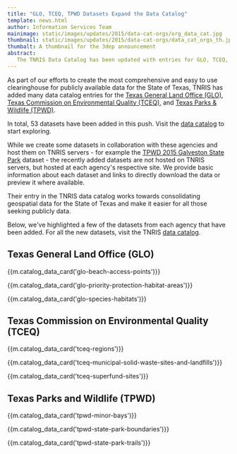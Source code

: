 ```yaml
---
title: "GLO, TCEQ, TPWD Datasets Expand the Data Catalog"
template: news.html
author: Information Services Team
mainimage: static/images/updates/2015/data-cat-orgs/org_data_cat.jpg
thumbnail: static/images/updates/2015/data-cat-orgs/data_cat_orgs_th.jpg
thumbalt: A thumbnail for the 3dep announcement
abstract:
   The TNRIS Data Catalog has been updated with entries for GLO, TCEQ, and TPWD datasets.
---
```

As part of our efforts to create the most comprehensive and easy to use clearinghouse for publicly available data for the State of Texas, TNRIS has added many data catalog entries for the [Texas General Land Office (GLO)](http://www.glo.texas.gov), [Texas Commission on Environmental Quality (TCEQ)](http://www.tceq.state.tx.us), and [Texas Parks & Wildlife (TPWD)](http://tpwd.texas.gov).

In total, 53 datasets have been added in this push. Visit the [data catalog](data-catalog) to start exploring.

While we create some datasets in collaboration with these agencies and host them on TNRIS servers - for example the [TPWD 2015 Galveston State Park](data-catalog/entry/tpwd-2015-galveston-state-park) dataset - the recently added datasets are not hosted on TNRIS servers, but hosted at each agency's respective site. We provide basic information about each dataset and links to directly download the data or preview it where available.

Their entry in the TNRIS data catalog works towards consolidating geospatial data for the State of Texas and make it easier for all those seeking publicly data.

Below, we've highlighted a few of the datasets from each agency that have been added. For all the new datasets, visit the TNRIS [data catalog](data-catalog).

## Texas General Land Office (GLO)
{{m.catalog_data_card('glo-beach-access-points')}}

{{m.catalog_data_card('glo-priority-protection-habitat-areas')}}

{{m.catalog_data_card('glo-species-habitats')}}

## Texas Commission on Environmental Quality (TCEQ)

{{m.catalog_data_card('tceq-regions')}}

{{m.catalog_data_card('tceq-municipal-solid-waste-sites-and-landfills')}}

{{m.catalog_data_card('tceq-superfund-sites')}}

## Texas Parks and Wildlife (TPWD)

{{m.catalog_data_card('tpwd-minor-bays')}}

{{m.catalog_data_card('tpwd-state-park-boundaries')}}

{{m.catalog_data_card('tpwd-state-park-trails')}}




